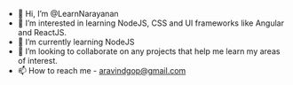 - 👋 Hi, I’m @LearnNarayanan
- 👀 I’m interested in learning NodeJS, CSS and UI frameworks like Angular and ReactJS.
- 🌱 I’m currently learning NodeJS
- 💞️ I’m looking to collaborate on any projects that help me learn my areas of interest.
- 📫 How to reach me - aravindgop@gmail.com

<!---
LearnNarayanan/LearnNarayanan is a ✨ special ✨ repository because its `README.md` (this file) appears on your GitHub profile.
You can click the Preview link to take a look at your changes.
--->
